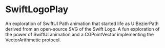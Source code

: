 # SwiftLogoPlay
An exploration of SwiftUI Path animation that started life as UIBezierPath derived from an open-source SVG of the Swift Logo. A fun exploration of the power of SwiftUI animation and a CGPointVector implementing the VectorArithmetic protocol.
